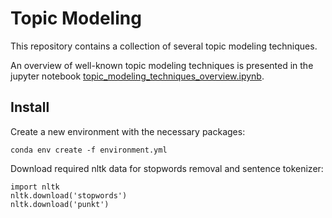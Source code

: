 # Topic Modeling

This repository contains a collection of several topic modeling techniques.

An overview of well-known topic modeling techniques is presented in the jupyter notebook [topic_modeling_techniques_overview.ipynb](topic_modeling_techniques_overview.ipynb).

## Install

Create a new environment with the necessary packages:
```
conda env create -f environment.yml
```

Download required nltk data for stopwords removal and sentence tokenizer:
```
import nltk
nltk.download('stopwords')
nltk.download('punkt')
```